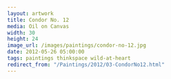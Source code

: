 ```yaml
---
layout: artwork
title: Condor No. 12
media: Oil on Canvas
width: 30
height: 24
image_url: /images/paintings/condor-no-12.jpg
date: 2012-05-26 05:00:00
tags: paintings thinkspace wild-at-heart
redirect_from: "/Paintings/2012/03-CondorNo12.html"
---
```

